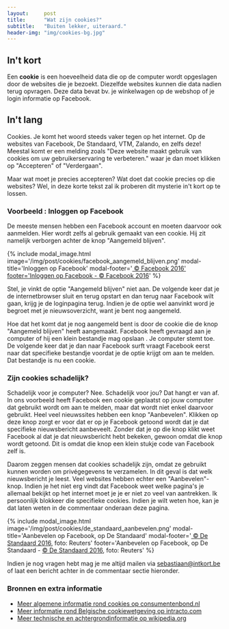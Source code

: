 ```yaml
---
layout:     post
title:      "Wat zijn cookies?"
subtitle:   "Buiten lekker, uiteraard."
header-img: "img/cookies-bg.jpg"
---
```

## In\'t kort

Een **cookie** is een hoeveelheid data die op de computer wordt opgeslagen door de websites die je bezoekt. Diezelfde websites kunnen die data nadien terug opvragen. Deze data bevat bv. je winkelwagen op de webshop of je login informatie op Facebook.

## In\'t lang
Cookies. Je komt het woord steeds vaker tegen op het internet. Op de websites van Facebook, De Standaard, VTM, Zalando, en zelfs deze! Meestal komt er een melding zoals "Deze website maakt gebruik van cookies om uw gebruikerservaring te verbeteren." waar je dan moet klikken op "Accepteren" of "Verdergaan".

Maar wat moet je precies accepteren? Wat doet dat cookie precies op die websites? Wel, in deze korte tekst zal ik proberen dit mysterie in't kort op te lossen.

### Voorbeeld : Inloggen op Facebook
De meeste mensen hebben een Facebook account en moeten daarvoor ook aanmelden. Hier wordt zelfs al gebruik gemaakt van een cookie. Hij zit namelijk verborgen achter de knop "Aangemeld blijven".

{% include modal_image.html image='/img/post/cookies/facebook_aangemeld_blijven.png' modal-title='Inloggen op Facebook' modal-footer='<a href="https://www.facebook.com/"> &copy; Facebook 2016' footer='Inloggen op Facebook - <a href="https://www.facebook.com/"> &copy; Facebook 2016</a>' %}

Stel, je vinkt de optie "Aangemeld blijven" niet aan. De volgende keer dat je de internetbrowser sluit en terug opstart en dan terug naar Facebook wilt gaan, krijg je de loginpagina terug. Indien je de optie wel aanvinkt word je begroet met je nieuwsoverzicht, want je bent nog aangemeld.

Hoe dat het komt dat je nog aangemeld bent is door de cookie die de knop "Aangemeld blijven" heeft aangemaakt. Facebook heeft gevraagd aan je computer of hij een klein bestandje mag opslaan . Je computer stemt toe. De volgende keer dat je dan naar Facebook surft vraagt Facebook eerst naar dat specifieke bestandje voordat je de optie krijgt om aan te melden. Dat bestandje is nu een cookie.

### Zijn cookies schadelijk?
Schadelijk voor je computer? Nee. Schadelijk voor jou? Dat hangt er van af. In ons voorbeeld heeft Facebook een cookie geplaatst op jouw computer dat gebruikt wordt om aan te melden, maar dat wordt niet enkel daarvoor gebruikt. Heel veel nieuwssites hebben een knop "Aanbevelen". Klikken op deze knop zorgt er voor dat er op je Facebook getoond wordt dat je dat specifieke nieuwsbericht aanbeveelt. Zonder dat je op die knop klikt weet Facebook al dat je dat nieuwsbericht hebt bekeken, gewoon omdat die knop wordt getoond. Dit is omdat die knop een klein stukje code van Facebook zelf is.

Daarom zeggen mensen dat cookies schadelijk zijn, omdat ze gebruikt kunnen worden om privégegevens te verzamelen. In dit geval is dat welk nieuwsbericht je leest. Veel websites hebben echter een "Aanbevelen"-knop. Indien je het niet erg vindt dat Facebook weet welke pagina's je allemaal bekijkt op het internet moet je je er niet zo veel van aantrekken. Ik persoonlijk blokkeer die specifieke cookies. Indien je wilt weten hoe, kan je dat laten weten in de commentaar onderaan deze pagina.

{% include modal_image.html image='/img/post/cookies/de_standaard_aanbevelen.png' modal-title='Aanbevelen op Facebook, op De Standaard' modal-footer='<a href="http://www.standaard.be/cnt/dmf20150925_01887945"> &copy; De Standaard 2016</a>, foto: Reuters' footer='Aanbevelen op Facebook, op De Standaard - <a href="http://www.standaard.be/cnt/dmf20150925_01887945"> &copy; De Standaard 2016</a>, foto: Reuters' %}

Indien je nog vragen hebt mag je me altijd mailen via <sebastiaan@intkort.be> of laat een bericht achter in de commentaar sectie hieronder.

### Bronnen en extra informatie

- [Meer algemene informatie rond cookies op consumentenbond.nl](http://www.consumentenbond.nl/veilig-online/extra/wat-zijn-cookies/ "meer algemene informatie rond cookies op consumentenbond.nl")
- [Meer informatie rond Belgische cookiewetgeving op intracto.com](http://www.intracto.com/nl/blog/de-belgische-cookiewetgeving-doorgelicht "meer informatie rond Belgische cookiewetgeving op intracto.com")
- [Meer technische en achtergrondinformatie op wikipedia.org](https://nl.wikipedia.org/wiki/Cookie_(internet) "meer technische en achtergrondinformatie op wikipedia.org")
